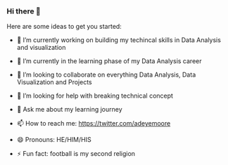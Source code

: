 ### Hi there 👋




Here are some ideas to get you started:

- 🔭 I’m currently working on building my techincal skills in Data Analysis and visualization
- 🌱 I’m currently in the learning phase of my Data Analysis career
- 👯 I’m looking to collaborate on everything Data Analysis, Data Visualization and Projects
- 🤔 I’m looking for help with breaking technical concept
- 💬 Ask me about my learning journey

- 📫 How to reach me: https://twitter.com/adeyemoore
- 😄 Pronouns: HE/HIM/HIS
- ⚡ Fun fact: football is my second religion

